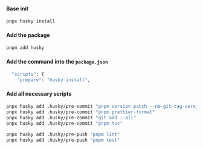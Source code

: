 #### Base init

```bash
pnpx husky install
```

#### Add the package

```bash
pnpm add husky
```

#### Add the command into the `package.json`

```bash
  "scripts": {
    "prepare": "husky install",
```

#### Add all necessary scripts

```bash
pnpx husky add .husky/pre-commit "pnpm version patch --no-git-tag-version"
pnpx husky add .husky/pre-commit "pnpm prettier-format"
pnpx husky add .husky/pre-commit "git add --all"
pnpx husky add .husky/pre-commit "pnpm tsc"

pnpx husky add .husky/pre-push "pnpm lint"
pnpx husky add .husky/pre-push "pnpm test"
```
